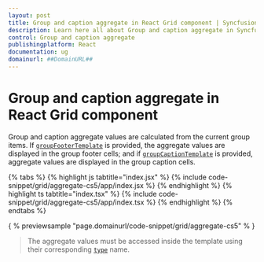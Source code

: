 ```yaml
---
layout: post
title: Group and caption aggregate in React Grid component | Syncfusion
description: Learn here all about Group and caption aggregate in Syncfusion React Grid component of Syncfusion Essential JS 2 and more.
control: Group and caption aggregate 
publishingplatform: React
documentation: ug
domainurl: ##DomainURL##
---
```


# Group and caption aggregate in React Grid component

Group and caption aggregate values are calculated from the current group items.
If [`groupFooterTemplate`](https://ej2.syncfusion.com/angular/documentation/api/grid/aggregateColumn/#groupfootertemplate) is provided, the aggregate values are displayed in the group footer cells; and if [`groupCaptionTemplate`](https://ej2.syncfusion.com/angular/documentation/api/grid/aggregateColumn/#groupcaptiontemplate) is provided, aggregate values are displayed in the group caption cells.

{% tabs %}
{% highlight js tabtitle="index.jsx" %}
{% include code-snippet/grid/aggregate-cs5/app/index.jsx %}
{% endhighlight %}
{% highlight ts tabtitle="index.tsx" %}
{% include code-snippet/grid/aggregate-cs5/app/index.tsx %}
{% endhighlight %}
{% endtabs %}

{ % previewsample "page.domainurl/code-snippet/grid/aggregate-cs5" % }

> The aggregate values must be accessed inside the template using their corresponding [`type`](https://ej2.syncfusion.com/angular/documentation/api/grid/aggregateColumn/#type) name.